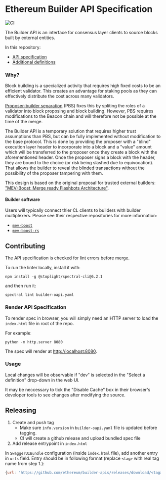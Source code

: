 # Ethereum Builder API Specification

![CI][ci]

The Builder API is an interface for consensus layer clients to source blocks
built by external entities.

In this repository:
* [API specification][oas-spec]
* [Additional definitions][spec]

### Why?

Block building is a specialized activity that requires high fixed costs to be
an efficient validator. This creates an advantage for staking pools as they can
effectively distribute the cost across many validators.

[Proposer-builder separation][pbs] (PBS) fixes this by spliting the roles of a
validator into block proposing and block building. However, PBS requires
modifications to the Beacon chain and will therefore not be possible at the
time of the merge.

The Builder API is a temporary solution that requires higher trust assumptions
than PBS, but can be fully implemented without modification to the base
protocol. This is done by providing the proposer with a "blind" execution layer
header to incorporate into a block and a "value" amount which will be
transferred to the proposer once they create a block with the aforementioned
header. Once the proposer signs a block with the header, they are bound to the
choice (or risk being slashed due to equivocation). That allows the builder to
reveal the blinded transactions without the possibility of the proposer
tampering with them.

This design is based on the original proposal for trusted external builders:
["MEV-Boost: Merge ready Flashbots Architecture"](mev-boost-ethr).

#### Builder software

Users will typically connect thier CL clients to builders with builder
multiplexers. Please see their respective repositories for more information:

* [`mev-boost`][mev-boost]
* [`mev-boost-rs`][mev-boost-rs]

## Contributing

The API specification is checked for lint errors before merge. 

To run the linter locally, install it with:
```console
npm install -g @stoplight/spectral-cli@6.2.1
```
and then run it:
```console
spectral lint builder-oapi.yaml
```

### Render API Specification

To render spec in browser, you will simply need an HTTP server to load the
`index.html` file in root of the repo.

For example:
```console
python -m http.server 8080
```

The spec will render at [http://localhost:8080](http://localhost:8080).

### Usage

Local changes will be observable if "dev" is selected in the "Select a
definition" drop-down in the web UI.

It may be neccessary to tick the "Disable Cache" box in their browser's
developer tools to see changes after modifying the source. 

## Releasing

1. Create and push tag
   - Make sure `info.version` in `builder-oapi.yaml` file is updated before
     tagging.
   - CI will create a github release and upload bundled spec file
2. Add release entrypoint in `index.html`

In `SwaggerUIBundle` configuration (inside `index.html` file), add another
entry in `urls` field. Entry should be in following format (replace `<tag>`
with real tag name from step 1.):

```javascript
{url: "https://github.com/ethereum/builder-apis/releases/download/<tag>/builder-oapi.yaml", name: "<tag>"},
```

[ci]: https://github.com/ethereum/builder-specs/workflows/CI/badge.svg
[oas-spec]: https://ethereum.github.io/builder-specs/
[spec]: specs/README.md
[pbs]: https://ethresear.ch/t/proposer-block-builder-separation-friendly-fee-market-designs/9725
[mev-boost-ethr]: https://ethresear.ch/t/mev-boost-merge-ready-flashbots-architecture/11177
[mev-boost]: https://github.com/flashbots/mev-boost
[mev-boost-rs]: https://github.com/ralexstokes/mev-boost-rs
